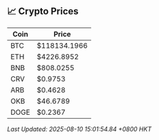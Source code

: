 ## 📈 Crypto Prices

| Coin | Price |
| ---- | ----- |
| BTC | $118134.1966 |
| ETH | $4226.8952 |
| BNB | $808.0255 |
| CRV | $0.9753 |
| ARB | $0.4628 |
| OKB | $46.6789 |
| DOGE | $0.2367 |

_Last Updated: 2025-08-10 15:01:54.84 +0800 HKT_